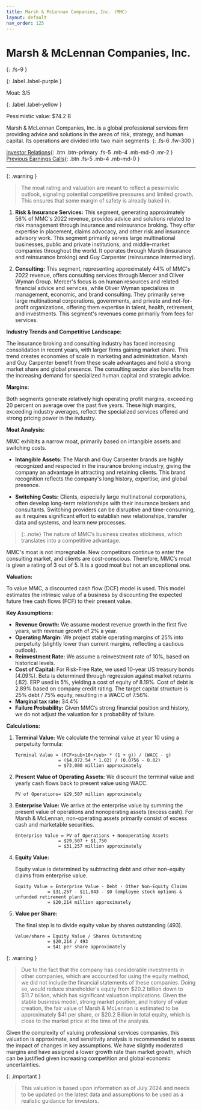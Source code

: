 ```yaml
---
title: Marsh & McLennan Companies, Inc. (MMC)
layout: default
nav_order: 125
---
```


# Marsh & McLennan Companies, Inc.
{: .fs-9 }

{: .label .label-purple }

Moat: 3/5

{: .label .label-yellow }

Pessimistic value: $74.2 B

Marsh & McLennan Companies, Inc. is a global professional services firm providing advice and solutions in the areas of risk, strategy, and human capital. Its operations are divided into two main segments:
{: .fs-6 .fw-300 }

[Investor Relations](https://www.google.com/search?q=MMC+investor+relations){: .btn .btn-primary .fs-5 .mb-4 .mb-md-0 .mr-2 }
[Previous Earnings Calls](https://discountingcashflows.com/company/MMC/transcripts/){: .btn .fs-5 .mb-4 .mb-md-0 }

---

{: .warning } 
>The moat rating and valuation are meant to reflect a pessimistic outlook, signaling potential competitive pressures and limited growth. This ensures that some margin of safety is already baked in.


1. **Risk & Insurance Services:** This segment, generating approximately 56% of MMC's 2022 revenue,  provides advice and solutions related to risk management through insurance and reinsurance broking. They offer expertise in placement, claims advocacy, and other risk and insurance advisory work. This segment primarily serves large multinational businesses, public and private institutions, and middle-market companies throughout the world. It operates through Marsh (insurance and reinsurance broking) and Guy Carpenter (reinsurance intermediary).

2. **Consulting:** This segment, representing approximately 44% of MMC's 2022 revenue, offers consulting services through Mercer and Oliver Wyman Group. Mercer's focus is on human resources and related financial advice and services, while Oliver Wyman specializes in management, economic, and brand consulting. They primarily serve large multinational corporations, governments, and private and not-for-profit organizations, offering them expertise in talent, health, retirement, and investments. This segment's revenues come primarily from fees for services.

**Industry Trends and Competitive Landscape:**

The insurance broking and consulting industry has faced increasing consolidation in recent years, with larger firms gaining market share. This trend creates economies of scale in marketing and administration. Marsh and Guy Carpenter benefit from these scale advantages and hold a strong market share and global presence. The consulting sector also benefits from the increasing demand for specialized human capital and strategic advice.

**Margins:**

Both segments generate relatively high operating profit margins, exceeding 20 percent on average over the past five years. These high margins, exceeding industry averages, reflect the specialized services offered and strong pricing power in the industry.

**Moat Analysis:**

MMC exhibits a narrow moat, primarily based on intangible assets and switching costs.

* **Intangible Assets:** The Marsh and Guy Carpenter brands are highly recognized and respected in the insurance broking industry, giving the company an advantage in attracting and retaining clients. This brand recognition reflects the company's long history, expertise, and global presence.

* **Switching Costs:** Clients, especially large multinational corporations, often develop long-term relationships with their insurance brokers and consultants. Switching providers can be disruptive and time-consuming, as it requires significant effort to establish new relationships, transfer data and systems, and learn new processes. 

> {: .note} The nature of MMC’s business creates stickiness, which translates into a competitive advantage.

MMC's moat is not impregnable. New competitors continue to enter the consulting market, and clients are cost-conscious. Therefore, MMC’s moat is given a rating of 3 out of 5. It is a good moat but not an exceptional one.

**Valuation:**

To value MMC, a discounted cash flow (DCF) model is used. This model estimates the intrinsic value of a business by discounting the expected future free cash flows (FCF) to their present value.

**Key Assumptions:**

* **Revenue Growth:**  We assume modest revenue growth in the first five years, with revenue growth of 2% a year.
* **Operating Margin:** We project stable operating margins of 25% into perpetuity (slightly lower than current margins, reflecting a cautious outlook). 
* **Reinvestment Rate:** We assume a reinvestment rate of 10%, based on historical levels. 
* **Cost of Capital:**  For Risk-Free Rate, we used 10-year US treasury bonds (4.09%). Beta is determined through regression against market returns (.82). ERP used is 5%, yielding a cost of equity of 8.19%. Cost of debt is 2.89% based on company credit rating.  The target capital structure is 25% debt / 75% equity, resulting in a WACC of 7.56%.
* **Marginal tax rate:**  34.4%
* **Failure Probability:** Given MMC’s strong financial position and history, we do not adjust the valuation for a probability of failure.


**Calculations:**

1. **Terminal Value:**
   We calculate the terminal value at year 10 using a perpetuity formula:
   ```
   Terminal Value = (FCF<sub>10</sub> * (1 + g)) / (WACC - g)
                   = ($4,072.54 * 1.02) / (0.0756 - 0.02)
                   = $73,000 million approximately
   ```

2. **Present Value of Operating Assets:**
   We discount the terminal value and yearly cash flows back to present value using WACC.
   ```
   PV of Operations= $29,507 million approximately
   ```

3. **Enterprise Value:**
   We arrive at the enterprise value by summing the present value of operations and nonoperating assets (excess cash). For Marsh & McLennan, non-operating assets primarily consist of excess cash and marketable securities.
   ```
   Enterprise Value = PV of Operations + Nonoperating Assets
                   = $29,507 + $1,750 
                   = $31,257 million approximately
   ```

4. **Equity Value:**

   Equity value is determined by subtracting debt and other non-equity claims from enterprise value.
   ```
   Equity Value = Enterprise Value - Debt - Other Non-Equity Claims
               = $31,257 - $11,043 - $0 (employee stock options & unfunded retirement plan)
               = $20,214 million approximately
   ```

5. **Value per Share:**

   The final step is to divide equity value by shares outstanding (493).
   ```
   Value/share = Equity Value / Shares Outstanding
               = $20,214 / 493
               = $41 per share approximately
   ```

{: .warning }
>  Due to the fact that the company has considerable investments in other companies, which are accounted for using the equity method, we did not include the financial statements of these companies. Doing so, would reduce shareholder's equity from $20.2 billion down to $11.7 billion, which has significant valuation implications.
Given the stable business model, strong market position, and history of value creation, the fair value of Marsh & McLennan is estimated to be approximately $41 per share, or $20.2 Billion in total equity, which is close to the market price at the time of the analysis.

Given the complexity of valuing professional services companies, this valuation is approximate, and sensitivity analysis is recommended to assess the impact of changes in key assumptions. We have slightly moderated margins and have assigned a lower growth rate than market growth,  which can be justified given increasing competition and global economic uncertainties.

{: .important }
>  This valuation is based upon information as of July 2024 and needs to be updated on the latest data and assumptions to be used as a realistic guidance for investors.
